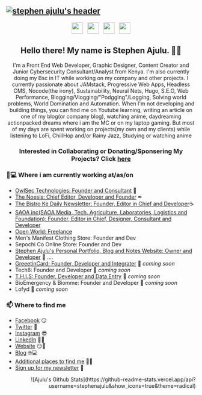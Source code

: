 ## [![stephen ajulu's header](https://github.com/stephenajulu/stephenajulu/blob/master/images/edited%20header.png)](https://stephenajulu.com)

<p align='center'>
<a href="https://dev.to/stephenajulu"><img height="30" src="https://github.com/stephenajulu/WaylonWalker/blob/main/icon/dev.png?raw=true"></a>&nbsp;&nbsp;
<a href="https://twitter.com/stephenajulu"><img height="30" src="https://github.com/stephenajulu/WaylonWalker/blob/main/icon/twitter.png?raw=true"></a>&nbsp;&nbsp;
<a href="https://instagram.com/stephenajulu"><img height="30" src="https://github.com/stephenajulu/WaylonWalker/blob/main/icon/instagram.jpg?raw=true"></a>&nbsp;&nbsp;
<a href="https://www.linkedin.com/in/stephenajulu/"><img height="30" src="https://github.com/stephenajulu/WaylonWalker/blob/main/icon/linkedin.png?raw=true"></a>
</p>

<h2 align="center">Hello there! My name is Stephen Ajulu. 👋🤓</h2>
<p align="center">I'm a Front End Web Developer, Graphic Designer, Content Creator and Junior Cybersecurity Consultant/Analyst from Kenya.
I'm also currently doing my Bsc in IT while working on my company and other projects.
I currently passionate about JAMstack, Progressive Web Apps, Headless CMS, Nocode(the irony), Sustainability, Neural Nets, Hugo, S.E.O, Web Performance, Blogging/Vlogging/"Podgging"/Logging, Solving world problems, World Domination and Automation.
When I'm not developing and building things, you can find me on Youtube learning, writing an article on one of my blog(or company blog), watching anime, daydreaming actionpacked dreams where i am the MC or on my laptop gaming. But most of my days are spent working on projects(my own and my clients) while listening to LoFi, ChillHop and/or Rainy Jazz, Studying or watching anime</p>

<h3 align="center"> Interested in Collaborating or Donating/Sponsering My Projects? Click <a href="https://github.com/stephenajulu/stephenajulu/blob/master/PROJECTS.md">here</a> </h3>

### 💼💻 Where i am currently working at/as/on
- [OwlSec Technologies: Founder and Consultant](https://owlsectechnologies.co.ke) 💼 
- [The Noesis: Chief Editor, Developer and Founder](https://thenoesis11.netlify.com) ✒
- [The Bistro Ke Daily Newsletter: Founder, Editor in Chief and Developer](https://thebistronewsletter.netlify.app)☕
- [SAOA inc(SAOA Media, Tech. Agriculture, Laboratories, Logistics and Foundation): Founder, Editor in Chief, Designer, Consultant and Developer](https://saoainc.netlify.app)
- [Open World: Freelance](https://stephenajulu.com)
- Men's Manifest Clothing Store: Founder and Dev
- Sepochi Co Online Store: Founder and Dev
- [Stephen Ajulu's Personal Portfolio, Blog and Notes Website: Owner and Developer](https://stephenajulu.com)  🚀 ....
- [GreeetinCard: Founder, Developer and Integrater](https://greeetincard.carrd.co)  🚀 *coming soon*
- Tech6: Founder and Developer  🚀 *coming soon*
- [T.H.I.S: Founder, Developer and Data Entry](https://this1.netlify.app)  🚀 *coming soon*
- BioEmergency & Biomme: Founder and Developer  🚀 *coming soon*
- Lofyd  🚀 *coming soon*

### 📫 Where to find me
- [Facebook](https://facebook.com/stephenajulu) 😏
- [Twitter](https://twitter.com/stephenajulu) 🐤
- [Instagram](https://instagram.com/stephenajulu) 😎
- [LinkedIn](https://linkedin.com/in/stephenajulu) 👨💼
- [Website](https://stephenajulu.com) 😏🔗
- [Blog](https://stephenajulu.com/blog) 🤓💻
- [Additional places to find me](https://stephenajulu.com/bio) 🔗🔗
- [Sign up for my newsletter](https://ajulusthoughts.substack.com) 💌

<p align="right">
  ![Ajulu's Github Stats](https://github-readme-stats.vercel.app/api?username=stephenajulu&show_icons=true&theme=radical)
</p>
